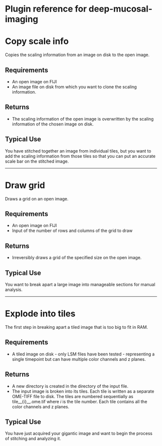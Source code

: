 Plugin reference for deep-mucosal-imaging
=========================================

# Copy scale info
Copies the scaling information from an image on disk to the open image.

## Requirements
* An open image on FIJI
* An image file on disk from which you want to clone the scaling information.

## Returns
* The scaling information of the open image is overwritten by the scaling information of the chosen image on disk.

## Typical Use
You have stitched together an image from individual tiles, but you want to add the scaling information from those tiles so that you can put an accurate scale bar on the stitched image.

---
# Draw grid
Draws a grid on an open image.

## Requirements
* An open image on FIJI
* Input of the number of rows and columns of the grid to draw

## Returns
* Irreversibly draws a grid of the specified size on the open image.

## Typical Use
You want to break apart a large image into manageable sections for manual analysis.

---
# Explode into tiles
The first step in breaking apart a tiled image that is too big to fit in RAM.

## Requirements
* A tiled image on disk - only LSM files have been tested - representing a single timepoint but can have multiple color channels and z planes.

## Returns
* A new directory is created in the directory of the input file.
* The input image is broken into its tiles. Each tile is written as a separate OME-TIFF file to disk. The tiles are numbered sequentially as tile__{i}__.ome.tif where *i* is the tile number. Each tile contains all the color channels and z planes.

## Typical Use
You have just acquired your gigantic image and want to begin the process of stitching and analyzing it. 


